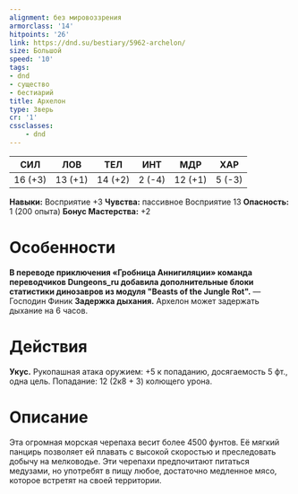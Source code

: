 ```yaml
---
alignment: без мировоззрения
armorclass: '14'
hitpoints: '26'
link: https://dnd.su/bestiary/5962-archelon/
size: Большой
speed: '10'
tags:
- dnd
- существо
- бестиарий
title: Архелон
type: Зверь
cr: '1'
cssclasses:
    - dnd
---
```



| СИЛ | ЛОВ | ТЕЛ | ИНТ | МДР | ХАР |
|---|---|---|---|---|---|
| 16 (+3) | 13 (+1) | 14 (+2) | 2 (-4) | 12 (+1) | 5 (-3) |
**Навыки:** Восприятие +3
**Чувства:** пассивное Восприятие 13
**Опасность:** 1 (200 опыта)
**Бонус Мастерства:** +2


# Особенности
**В переводе приключения «Гробница Аннигиляции» команда переводчиков Dungeons_ru добавила дополнительные блоки статистики динозавров из модуля "Beasts of the Jungle Rot".** 
— Господин Финик
**Задержка дыхания.** Архелон может задержать дыхание на 6 часов.


# Действия
**Укус.** Рукопашная атака оружием: +5 к попаданию, досягаемость 5 фт., одна цель. Попадание: 12 (2к8 + 3) колющего урона.


# Описание
Эта огромная морская черепаха весит более 4500 фунтов. Её мягкий панцирь позволяет ей плавать с высокой скоростью и преследовать добычу на мелководье. Эти черепахи предпочитают питаться медузами, но употребят в пищу любое, достаточно медленное мясо, которое встретят на своей территории.